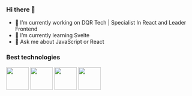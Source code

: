### Hi there 👋

- 🔭 I’m currently working on DQR Tech | Specialist In React and Leader Frontend
- 🌱 I’m currently learning Svelte
- 💬 Ask me about JavaScript or React

### Best technologies

<div>
  <img src="https://cdn.jsdelivr.net/gh/devicons/devicon/icons/javascript/javascript-original.svg" width="60"/>
  <img src="https://cdn.jsdelivr.net/gh/devicons/devicon/icons/typescript/typescript-original.svg" width="60"/>
  <img src="https://cdn.jsdelivr.net/gh/devicons/devicon/icons/react/react-original.svg" width="60"/>
  <img src="https://cdn.jsdelivr.net/gh/devicons/devicon/icons/svelte/svelte-original.svg" width="60"/>
</div>
